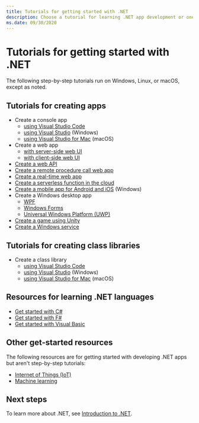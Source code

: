 ```yaml
---
title: Tutorials for getting started with .NET
description: Choose a tutorial for learning .NET app development or one of the .NET programming languages.
ms.date: 09/30/2020
---
```

# Tutorials for getting started with .NET

The following step-by-step tutorials run on Windows, Linux, or macOS, except as noted.

## Tutorials for creating apps

* Create a console app
  * [using Visual Studio Code](../core/tutorials/with-visual-studio-code.md)
  * [using Visual Studio](../core/tutorials/with-visual-studio.md) (Windows)
  * [using Visual Studio for Mac](../core/tutorials/with-visual-studio-mac.md) (macOS)
* Create a web app
  * [with server-side web UI](/aspnet/core/tutorials/razor-pages/razor-pages-start)
  * [with client-side web UI](https://dotnet.microsoft.com/learn/aspnet/blazor-tutorial/intro)
* [Create a web API](/aspnet/core/tutorials/first-web-api)
* [Create a remote procedure call web app](/aspnet/core/tutorials/grpc/grpc-start)
* [Create a real-time web app](/aspnet/core/tutorials/signalr)
* [Create a serverless function in the cloud](/azure/azure-functions/functions-create-first-function-vs-code?pivots=programming-language-csharp)
* [Create a mobile app for Android and iOS](https://dotnet.microsoft.com/learn/xamarin/hello-world-tutorial/intro) (Windows)
* Create a Windows desktop app
  * [WPF](/visualstudio/get-started/csharp/tutorial-wpf)
  * [Windows Forms](/visualstudio/ide/create-csharp-winform-visual-studio)
  * [Universal Windows Platform (UWP)](/visualstudio/get-started/csharp/tutorial-uwp)
* [Create a game using Unity](https://dotnet.microsoft.com/learn/games/unity-tutorial/intro)
* [Create a Windows service](/aspnet/core/host-and-deploy/windows-service)

## Tutorials for creating class libraries

* Create a class library
  * [using Visual Studio Code](../core/tutorials/library-with-visual-studio-code.md)
  * [using Visual Studio](../core/tutorials/library-with-visual-studio.md) (Windows)
  * [using Visual Studio for Mac](../core/tutorials/library-with-visual-studio-mac.md) (macOS)

## Resources for learning .NET languages

* [Get started with C#](../csharp/tour-of-csharp/index.md)
* [Get started with F#](../fsharp/get-started/index.md)
* [Get started with Visual Basic](../visual-basic/getting-started/index.md)

## Other get-started resources

The following resources are for getting started with developing .NET apps but aren't step-by-step tutorials:

* [Internet of Things (IoT)](https://dotnet.microsoft.com/apps/iot)
* [Machine learning](../machine-learning/index.yml)

## Next steps

To learn more about .NET, see [Introduction to .NET](../core/introduction.md).
